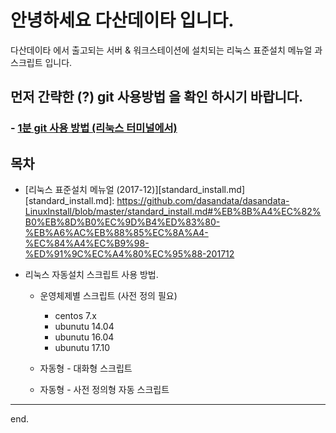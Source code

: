 # 안녕하세요 다산데이타 입니다.  
다산데이타 에서 출고되는 서버 & 워크스테이션에 설치되는 리눅스 표준설치 메뉴얼 과 스크립트 입니다.  

## 먼저 간략한 (?) git 사용방법 을 확인 하시기 바랍니다.    
### - [1분 git 사용 방법 (리눅스 터미널에서)][how-to-git]

[how-to-git]: https://github.com/dasandata/dasandata-LinuxInstall/blob/master/how-to-git.md#1%EB%B6%84-git-%EC%82%AC%EC%9A%A9-%EB%B0%A9%EB%B2%95-%EB%A6%AC%EB%88%85%EC%8A%A4-%ED%84%B0%EB%AF%B8%EB%84%90%EC%97%90%EC%84%9C


## 목차
- [리눅스 표준설치 메뉴얼 (2017-12)][standard_install.md]  
[standard_install.md]:  https://github.com/dasandata/dasandata-LinuxInstall/blob/master/standard_install.md#%EB%8B%A4%EC%82%B0%EB%8D%B0%EC%9D%B4%ED%83%80-%EB%A6%AC%EB%88%85%EC%8A%A4-%EC%84%A4%EC%B9%98-%ED%91%9C%EC%A4%80%EC%95%88-201712

- 리눅스 자동설치 스크립트 사용 방법.
  - 운영체제별 스크립트 (사전 정의 필요)
      - centos 7.x
      - ubunutu 14.04
      - ubunutu 16.04
      - ubunutu 17.10  

  - 자동형 - 대화형 스크립트
  - 자동형 - 사전 정의형 자동 스크립트

***
end.
